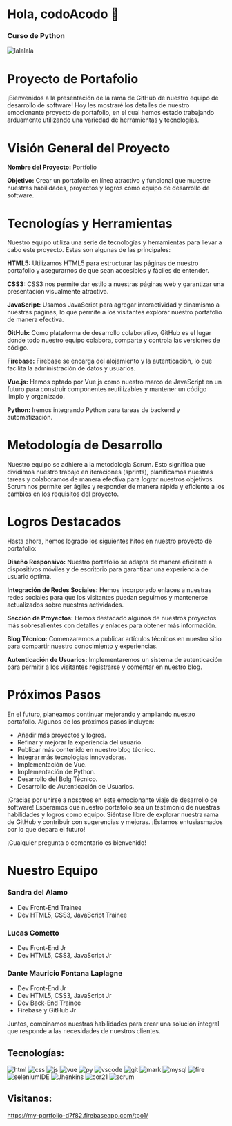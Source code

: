 # Hola, codoAcodo 👋
### Curso de Python


![lalalala](https://github.com/maurifl/codoAcodo/assets/6419342/968cfc66-31a6-4a26-b09c-1c927c2cffa5)


# Proyecto de Portafolio
¡Bienvenidos a la presentación de la rama de GitHub de nuestro equipo de desarrollo de software! Hoy les mostraré los detalles de nuestro emocionante proyecto de portafolio, en el cual hemos estado trabajando arduamente utilizando una variedad de herramientas y tecnologías.

# Visión General del Proyecto
__Nombre del Proyecto:__ Portfolio

__Objetivo:__ Crear un portafolio en línea atractivo y funcional que muestre nuestras habilidades, proyectos y logros como equipo de desarrollo de software.

# Tecnologías y Herramientas
Nuestro equipo utiliza una serie de tecnologías y herramientas para llevar a cabo este proyecto. Estas son algunas de las principales:

__HTML5:__ Utilizamos HTML5 para estructurar las páginas de nuestro portafolio y asegurarnos de que sean accesibles y fáciles de entender.

__CSS3:__ CSS3 nos permite dar estilo a nuestras páginas web y garantizar una presentación visualmente atractiva.

__JavaScript:__ Usamos JavaScript para agregar interactividad y dinamismo a nuestras páginas, lo que permite a los visitantes explorar nuestro portafolio de manera efectiva.

__GitHub:__ Como plataforma de desarrollo colaborativo, GitHub es el lugar donde todo nuestro equipo colabora, comparte y controla las versiones de código.

__Firebase:__ Firebase se encarga del alojamiento y la autenticación, lo que facilita la administración de datos y usuarios.

__Vue.js:__ Hemos optado por Vue.js como nuestro marco de JavaScript en un futuro para construir componentes reutilizables y mantener un código limpio y organizado.

__Python:__ Iremos integrando Python para tareas de backend y automatización.

# Metodología de Desarrollo
Nuestro equipo se adhiere a la metodología Scrum. Esto significa que dividimos nuestro trabajo en iteraciones (sprints), planificamos nuestras tareas y colaboramos de manera efectiva para lograr nuestros objetivos. Scrum nos permite ser ágiles y responder de manera rápida y eficiente a los cambios en los requisitos del proyecto.

# Logros Destacados
Hasta ahora, hemos logrado los siguientes hitos en nuestro proyecto de portafolio:

__Diseño Responsivo:__ Nuestro portafolio se adapta de manera eficiente a dispositivos móviles y de escritorio para garantizar una experiencia de usuario óptima.

__Integración de Redes Sociales:__ Hemos incorporado enlaces a nuestras redes sociales para que los visitantes puedan seguirnos y mantenerse actualizados sobre nuestras actividades.

__Sección de Proyectos:__ Hemos destacado algunos de nuestros proyectos más sobresalientes con detalles y enlaces para obtener más información.

__Blog Técnico:__ Comenzaremos a publicar artículos técnicos en nuestro sitio para compartir nuestro conocimiento y experiencias.

__Autenticación de Usuarios:__ Implementaremos un sistema de autenticación para permitir a los visitantes registrarse y comentar en nuestro blog.

# Próximos Pasos
En el futuro, planeamos continuar mejorando y ampliando nuestro portafolio. Algunos de los próximos pasos incluyen:

- Añadir más proyectos y logros.
- Refinar y mejorar la experiencia del usuario.
- Publicar más contenido en nuestro blog técnico.
- Integrar más tecnologías innovadoras.
- Implementación de Vue.
- Implementación de Python.
- Desarrollo del Bolg Técnico.
- Desarrollo de Autenticación de Usuarios.
  
¡Gracias por unirse a nosotros en este emocionante viaje de desarrollo de software! Esperamos que nuestro portafolio sea un testimonio de nuestras habilidades y logros como equipo. Siéntase libre de explorar nuestra rama de GitHub y contribuir con sugerencias y mejoras. ¡Estamos entusiasmados por lo que depara el futuro!

¡Cualquier pregunta o comentario es bienvenido!

# Nuestro Equipo
### __Sandra del Alamo__
   - Dev Front-End Trainee
   - Dev HTML5, CSS3, JavaScript Trainee

### __Lucas Cometto__
   - Dev Front-End Jr
   - Dev HTML5, CSS3, JavaScript Jr
     
### __Dante Mauricio Fontana Laplagne__
   - Dev Front-End Jr
   - Dev HTML5, CSS3, JavaScript Jr
   - Dev Back-End Trainee
   - Firebase y GitHub Jr

Juntos, combinamos nuestras habilidades para crear una solución integral que responde a las necesidades de nuestros clientes.



## Tecnologías:
![html](https://github.com/maurifl/maurifl/assets/6419342/9cf2a397-e594-444e-9026-60d8368b8027)
![css](https://github.com/maurifl/maurifl/assets/6419342/c40895d1-ca4f-4356-b810-e78065476628)
![js](https://github.com/maurifl/maurifl/assets/6419342/18b958d3-68e0-44fd-b2ed-b099294c5ec2)
![vue](https://github.com/maurifl/maurifl/assets/6419342/614c386a-402d-4620-8b98-9b55ce5564f5)
![py](https://github.com/maurifl/maurifl/assets/6419342/d5e438c8-5486-45ab-9dd0-7c690b4b0cec)
![vscode](https://github.com/maurifl/maurifl/assets/6419342/b9e1917d-c05c-4458-9c84-cad49a653563)
![git](https://github.com/maurifl/maurifl/assets/6419342/aa7c0e77-884a-4736-8b67-da9bbe5adf9b)
![mark](https://github.com/maurifl/maurifl/assets/6419342/b4565e9f-9e58-4cb8-90e4-3899999bf040)
![mysql](https://github.com/maurifl/maurifl/assets/6419342/c0f5cb31-a318-4e78-9eca-e5ca8cc7cd6b)
![fire](https://github.com/maurifl/maurifl/assets/6419342/eb6ddb6f-574d-413e-aecb-f7e9a806f0a7)
![seleniumIDE](https://github.com/maurifl/maurifl/assets/6419342/aec06bb5-ac30-4c86-8507-5e29f64c3a2f)
![Jhenkins](https://github.com/maurifl/maurifl/assets/6419342/834868d5-b2bf-402d-b41c-d9fe8dc57b3b)
![cor21](https://github.com/maurifl/maurifl/assets/6419342/b61fe813-1d3d-4820-8985-1655aa472747)
![scrum](https://github.com/maurifl/maurifl/assets/6419342/956762f0-6b0c-40ff-83d7-01ba887c534d)

## Visitanos:
https://my-portfolio-d7f82.firebaseapp.com/tpo1/
